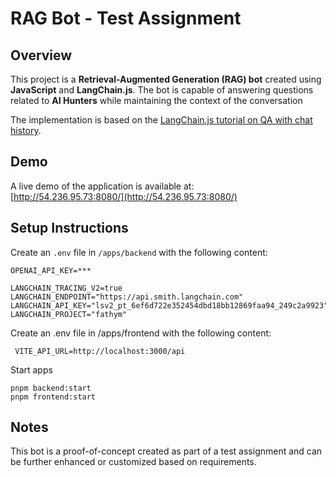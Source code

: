 # RAG Bot - Test Assignment

## Overview

This project is a **Retrieval-Augmented Generation (RAG) bot** created using **JavaScript** and **LangChain.js**. The bot is capable of answering questions related to **AI Hunters** while maintaining the context of the conversation

The implementation is based on the [LangChain.js tutorial on QA with chat history](https://js.langchain.com/docs/tutorials/qa_chat_history).

## Demo

A live demo of the application is available at:  
[http://54.236.95.73:8080/](http://54.236.95.73:8080/)

## Setup Instructions

   Create an `.env` file in `/apps/backend` with the following content:
   ```env
   OPENAI_API_KEY=***
   
   LANGCHAIN_TRACING_V2=true
   LANGCHAIN_ENDPOINT="https://api.smith.langchain.com"
   LANGCHAIN_API_KEY="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"
   LANGCHAIN_PROJECT="fathym"
   ```

Create an .env file in /apps/frontend with the following content:
   ```env
    VITE_API_URL=http://localhost:3000/api
   ```
Start apps

```code
pnpm backend:start
pnpm frontend:start

```

## Notes
This bot is a proof-of-concept created as part of a test assignment and can be further enhanced or customized based on requirements.
